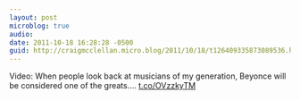 ```yaml
---
layout: post
microblog: true
audio: 
date: 2011-10-18 16:28:28 -0500
guid: http://craigmcclellan.micro.blog/2011/10/18/t126409335873089536.html
---
```

Video: When people look back at musicians of my generation, Beyonce will be considered one of the greats.... [t.co/OVzzkyTM](http://t.co/OVzzkyTM)
